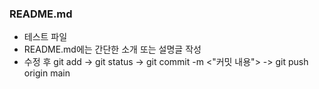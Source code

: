 ### README.md

- 테스트 파일
- README.md에는 간단한 소개 또는 설명글 작성
- 수정 후 git add <file name> -> git status -> git commit -m <"커밋 내용"> -> git push origin main